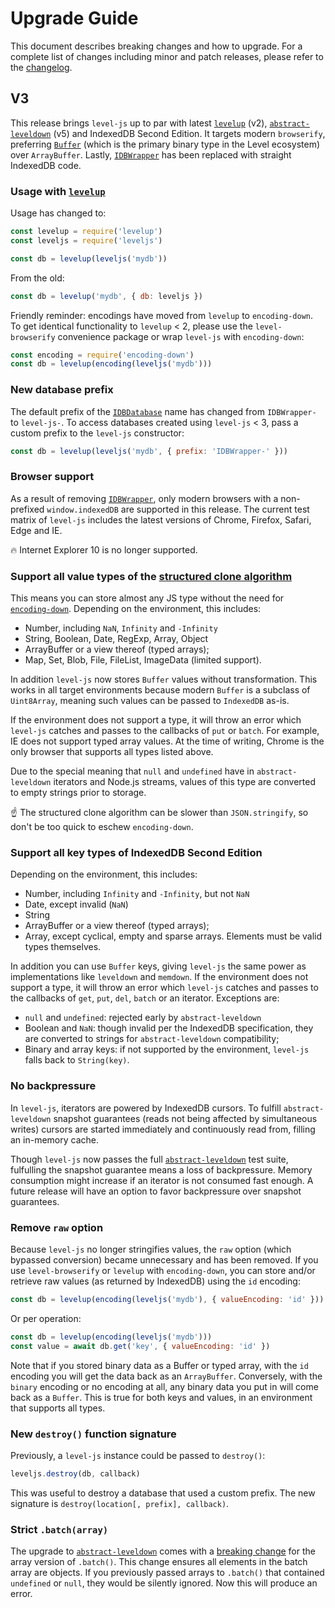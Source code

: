 # Upgrade Guide

This document describes breaking changes and how to upgrade. For a complete list of changes including minor and patch releases, please refer to the [changelog](CHANGELOG.md).

## V3

This release brings `level-js` up to par with latest [`levelup`] (v2), [`abstract-leveldown`] (v5) and IndexedDB Second Edition. It targets modern `browserify`, preferring [`Buffer`] (which is the primary binary type in the Level ecosystem) over `ArrayBuffer`. Lastly, [`IDBWrapper`] has been replaced with straight IndexedDB code.

### Usage with [`levelup`]

Usage has changed to:

```js
const levelup = require('levelup')
const leveljs = require('leveljs')

const db = levelup(leveljs('mydb'))
```

From the old:

```js
const db = levelup('mydb', { db: leveljs })
```

Friendly reminder: encodings have moved from `levelup` to `encoding-down`. To get identical functionality to `levelup` < 2, please use the `level-browserify` convenience package or wrap `level-js` with `encoding-down`:

```js
const encoding = require('encoding-down')
const db = levelup(encoding(leveljs('mydb')))
```

### New database prefix

The default prefix of the [`IDBDatabase`](https://developer.mozilla.org/en-US/docs/Web/API/IDBDatabase) name has changed from `IDBWrapper-` to `level-js-`. To access databases created using `level-js` < 3, pass a custom prefix to the `level-js` constructor:

```js
const db = levelup(leveljs('mydb', { prefix: 'IDBWrapper-' }))
```

### Browser support

As a result of removing [`IDBWrapper`], only modern browsers with a non-prefixed `window.indexedDB` are supported in this release. The current test matrix of `level-js` includes the latest versions of Chrome, Firefox, Safari, Edge and IE.

:fire: Internet Explorer 10 is no longer supported.

### Support all value types of the [structured clone algorithm](https://developer.mozilla.org/en-US/docs/Web/API/Web_Workers_API/Structured_clone_algorithm)

This means you can store almost any JS type without the need for [`encoding-down`]. Depending on the environment, this includes:

-   Number, including `NaN`, `Infinity` and `-Infinity`
-   String, Boolean, Date, RegExp, Array, Object
-   ArrayBuffer or a view thereof (typed arrays);
-   Map, Set, Blob, File, FileList, ImageData (limited support).

In addition `level-js` now stores `Buffer` values without transformation. This works in all target environments because modern `Buffer` is a subclass of `Uint8Array`, meaning such values can be passed to `IndexedDB` as-is.

If the environment does not support a type, it will throw an error which `level-js` catches and passes to the callbacks of `put` or `batch`. For example, IE does not support typed array values. At the time of writing, Chrome is the only browser that supports all types listed above.

Due to the special meaning that `null` and `undefined` have in `abstract-leveldown` iterators and Node.js streams, values of this type are converted to empty strings prior to storage.

:point_up: The structured clone algorithm can be slower than `JSON.stringify`, so don't be too quick to eschew `encoding-down`.

### Support all key types of IndexedDB Second Edition

Depending on the environment, this includes:

-   Number, including `Infinity` and `-Infinity`, but not `NaN`
-   Date, except invalid (`NaN`)
-   String
-   ArrayBuffer or a view thereof (typed arrays);
-   Array, except cyclical, empty and sparse arrays. Elements must be valid types themselves.

In addition you can use `Buffer` keys, giving `level-js` the same power as implementations like `leveldown` and `memdown`. If the environment does not support a type, it will throw an error which `level-js` catches and passes to the callbacks of `get`, `put`, `del`, `batch` or an iterator. Exceptions are:

-   `null` and `undefined`: rejected early by `abstract-leveldown`
-   Boolean and `NaN`: though invalid per the IndexedDB specification, they are converted to strings for `abstract-leveldown` compatibility;
-   Binary and array keys: if not supported by the environment, `level-js` falls back to `String(key)`.

### No backpressure

In `level-js`, iterators are powered by IndexedDB cursors. To fulfill `abstract-leveldown` snapshot guarantees (reads not being affected by simultaneous writes) cursors are started immediately and continuously read from, filling an in-memory cache.

Though `level-js` now passes the full [`abstract-leveldown`] test suite, fulfulling the snapshot guarantee means a loss of backpressure. Memory consumption might increase if an iterator is not consumed fast enough. A future release will have an option to favor backpressure over snapshot guarantees.

### Remove `raw` option

Because `level-js` no longer stringifies values, the `raw` option (which bypassed conversion) became unnecessary and has been removed. If you use `level-browserify` or `levelup` with `encoding-down`, you can store and/or retrieve raw values (as returned by IndexedDB) using the `id` encoding:

```js
const db = levelup(encoding(leveljs('mydb'), { valueEncoding: 'id' }))
```

Or per operation:

```js
const db = levelup(encoding(leveljs('mydb')))
const value = await db.get('key', { valueEncoding: 'id' })
```

Note that if you stored binary data as a Buffer or typed array, with the `id` encoding you will get the data back as an `ArrayBuffer`. Conversely, with the `binary` encoding or no encoding at all, any binary data you put in will come back as a `Buffer`. This is true for both keys and values, in an environment that supports all types.

### New `destroy()` function signature

Previously, a `level-js` instance could be passed to `destroy()`:

```js
leveljs.destroy(db, callback)
```

This was useful to destroy a database that used a custom prefix. The new signature is `destroy(location[, prefix], callback)`.

### Strict `.batch(array)`

The upgrade to [`abstract-leveldown`] comes with a [breaking change](https://github.com/Level/abstract-leveldown/commit/a2621ad70571f6ade9d2be42632ece042e068805) for the array version of `.batch()`. This change ensures all elements in the batch array are objects. If you previously passed arrays to `.batch()` that contained `undefined` or `null`, they would be silently ignored. Now this will produce an error.

[`Buffer`]: https://nodejs.org/api/buffer.html
[`IDBWrapper`]: https://www.npmjs.com/package/idb-wrapper
[`abstract-leveldown`]: https://github.com/Level/abstract-leveldown
[`levelup`]: https://github.com/Level/levelup
[`encoding-down`]: https://github.com/Level/encoding-down
